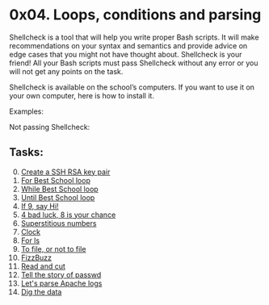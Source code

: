 # 0x04. Loops, conditions and parsing

Shellcheck is a tool that will help you write proper Bash scripts. It will make recommendations on your syntax and semantics and provide advice on edge cases that you might not have thought about. Shellcheck is your friend! All your Bash scripts must pass Shellcheck without any error or you will not get any points on the task.

Shellcheck is available on the school’s computers. If you want to use it on your own computer, here is how to install it.

Examples:

Not passing Shellcheck:



## Tasks:
0. [Create a SSH RSA key pair](0-RSA_public_key.pub)
1. [For Best School loop](1-for_best_school)
2. [While Best School loop](2-while_best_school)
3. [Until Best School loop](3-until_best_school)
4. [If 9, say Hi!](4-if_9_say_hi)
5. [4 bad luck, 8 is your chance](5-4_bad_luck_8_is_your_chance)
6. [Superstitious numbers](6-superstitious_numbers)
7. [Clock](7-clock)
8. [For ls](8-for_ls)
9. [To file, or not to file](9-to_file_or_not_to_file)
10. [FizzBuzz](10-fizzbuzz)
11. [Read and cut](100-read_and_cut)
12. [Tell the story of passwd](101-tell_the_story_of_passwd)
13. [Let's parse Apache logs](102-lets_parse_apache_logs)
14. [Dig the data](103-dig_the-data)
